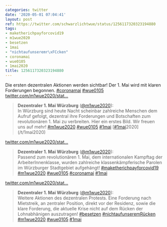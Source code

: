 ```yaml
---
categories: twitter
date: '2020-05-01 07:04:41'
layout: post
ref: https://twitter.com/schwarzlichtwue/status/1256117320323194880
tags:
- maketherichpayforcovid19
- m1wue2020
- besetzen
- 1mai
- "nichtaufunseremr\xFCcken"
- coronamai
- wue0105
- 1mai2020
title: 1256117320323194880
---
```

Die ersten dezentralen Aktionen werden sichtbar! Der 1. Mai wird mit klaren Forderungen begonnen. [#coronamai](/t/coronamai) [#wue0105](/t/wue0105) [twitter.com/m1wue2020/stat…](https://twitter.com/m1wue2020/status/1256108886077116418)
> <b>Dezentraler 1. Mai Würzburg</b> ([@m1wue2020](https://twitter.com/m1wue2020)):  
>In Würzburg sind heute Nacht scheinbar zahlreiche Menschen dem Aufruf gefolgt, dezentral ihre Forderungen und Botschaften zum revolutionären 1. Mai zu verbreiten. Hier ein erstes Bild. Wir freuen uns auf mehr! [#m1wue2020](/t/m1wue2020) [#wue0105](/t/wue0105) [#1mai](/t/1mai) [[#1mai](/t/1mai)2020](/t/1mai2020)   


[twitter.com/m1wue2020/stat…](https://twitter.com/m1wue2020/status/1256199164783927296?s=19)
> <b>Dezentraler 1. Mai Würzburg</b> ([@m1wue2020](https://twitter.com/m1wue2020)):  
>Passend zum revolutionären 1. Mai, dem internationalen Kampftag der ArbeiterInnenklasse, wurden zahlreiche klassenkämpferische Parolen im Würzburger Stadtgebiet aufgehängt! [#maketherichpayforcovid19](/t/maketherichpayforcovid19) [#m1wue2020](/t/m1wue2020) [#wue0105](/t/wue0105) [#coronamai](/t/coronamai) [#1mai](/t/1mai)   


[twitter.com/m1wue2020/stat…](https://twitter.com/m1wue2020/status/1256205794892304386?s=19)
> <b>Dezentraler 1. Mai Würzburg</b> ([@m1wue2020](https://twitter.com/m1wue2020)):  
>Weitere Aktionen des dezentralen Protests. Eine Forderung nach Mietstreik, an zentraler Position, direkt vor der Residenz, sowie die klare Forderung, die aktuelle Krise nicht auf dem Rücken der Lohnabhänigen auszutragen! [#besetzen](/t/besetzen) [#nichtaufunseremRücken](/t/nichtaufunseremrücken) [#m1wue2020](/t/m1wue2020) [#wue0105](/t/wue0105) [#1mai](/t/1mai)   

